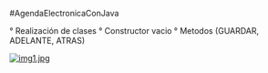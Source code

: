 #AgendaElectronicaConJava

° Realización de clases
° Constructor vacio
° Metodos (GUARDAR, ADELANTE, ATRAS)



[![img1.jpg](https://i.postimg.cc/Kvf5CbHH/img1.jpg)](https://postimg.cc/jLWNJpKH)
